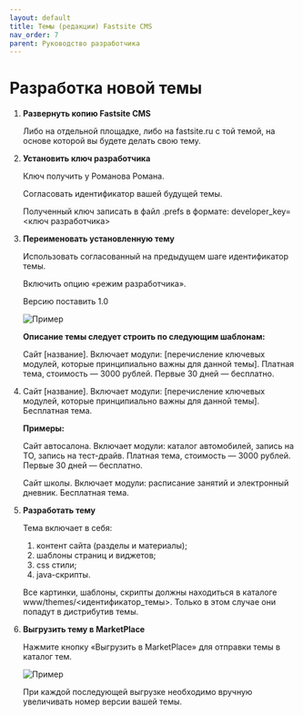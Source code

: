 ```yaml
---
layout: default
title: Темы (редакции) Fastsite CMS
nav_order: 7
parent: Руководство разработчика
---
```


# Разработка новой темы

1. **Развернуть копию Fastsite CMS**

	Либо на отдельной площадке, либо на fastsite.ru с той темой, на основе которой вы будете делать свою тему.

2. **Установить ключ разработчика**

	Ключ получить у Романова Романа.

	Согласовать идентификатор вашей будущей темы.

	Полученный ключ записать в файл .prefs в формате: developer_key=<ключ разработчика>

3. **Переименовать установленную тему**

	Использовать согласованный на предыдущем шаге идентификатор темы.

	Включить опцию «режим разработчика».

	Версию поставить 1.0

	![Пример]({{site.baseurl}}/images/primer-1.png)

	**Описание темы следует строить по следующим шаблонам:**

	Сайт [название]. Включает модули: [перечисление ключевых модулей, которые принципиально важны для данной темы]. Платная тема, стоимость — 3000 рублей. Первые 30 дней — бесплатно.

4. Сайт [название]. Включает модули: [перечисление ключевых модулей, которые принципиально важны для данной темы]. Бесплатная тема.

	**Примеры:**

	Сайт автосалона. Включает модули: каталог автомобилей, запись на ТО, запись на тест-драйв. Платная тема, стоимость — 3000 рублей. Первые 30 дней — бесплатно.

	Сайт школы. Включает модули: расписание занятий и электронный дневник. Бесплатная тема.

5. **Разработать тему**

	Тема включает в себя:

	1. контент сайта (разделы и материалы);
	2. шаблоны страниц и виджетов;
	3. css стили;
	4. java-скрипты.

	Все картинки, шаблоны, скрипты должны находиться в каталоге www/themes/\<идентификатор_темы\>. Только в этом случае они попадут в дистрибутив темы.

6. **Выгрузить тему в MarketPlace**

	Нажмите кнопку «Выгрузить в MarketPlace» для отправки темы в каталог тем.

	![Пример]({{site.baseurl}}/images/primer-2.png)

	При каждой последующей выгрузке необходимо вручную увеличивать номер версии вашей темы.